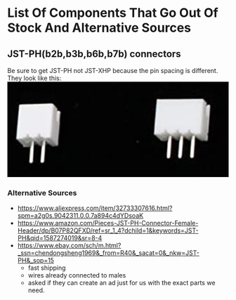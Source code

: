 # List Of Components That Go Out Of Stock And Alternative Sources

## JST-PH(b2b,b3b,b6b,b7b) connectors
Be sure to get JST-PH not JST-XHP because the pin spacing is different. They look like this: ![](jstPhConnector.png)
### Alternative Sources
* https://www.aliexpress.com/item/32733307616.html?spm=a2g0s.9042311.0.0.7a894c4dYDsoaK
* https://www.amazon.com/Pieces-JST-PH-Connector-Female-Header/dp/B07P82QFXD/ref=sr_1_4?dchild=1&keywords=JST-PH&qid=1587274019&sr=8-4
* https://www.ebay.com/sch/m.html?_ssn=chendongsheng1969&_from=R40&_sacat=0&_nkw=JST-PH&_sop=15
    - fast shipping
    - wires already connected to males
    - asked if they can create an ad just for us with the exact parts we need.  